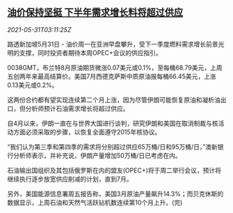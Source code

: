 <!--1622431862000-->
[油价保持坚挺 下半年需求增长料将超过供应](https://cn.reuters.com/article/global-oil-price-0531-idCNKCS2DC07Z)
------

<div><i>2021-05-31T03:11:25Z</i></div><p>路透新加坡5月31日 - 油价周一在亚洲早盘攀升，受下一季度燃料需求增长前景光明的支撑，同时投资者期待本周OPEC+会议的供应指引。</p><p>0038GMT，布兰特8月原油期货微涨0.07美元或0.1%，至每桶68.79美元，上周五创两年来最高结算价。美国7月西德克萨斯中质原油报每桶66.45美元，上涨0.13美元或0.2%。</p><p>这两份合约都有望实现连续第二个月上涨，因为尽管伊朗可能恢复原油和凝析油出口，但分析师预计石油需求增长将超过供应。</p><p>自4月以来，伊朗一直在与世界大国进行谈判，研究伊朗和美国在取消制裁与核活动方面必须采取的步骤，以恢复全面遵守2015年核协议。</p><p>“我们认为第三季和第四季的需求将分别超过供应65万桶/日和95万桶/日，”澳新银行分析师表示，并补充说，伊朗产量增加50万桶/日已考虑在内。</p><p>石油输出国组织及其包括俄罗斯在内的盟友(OPEC+)将于周二举行会议，预计将继续执行逐步放宽供应削减的计划，直到7月。</p><p>另外，美国能源信息署周五报告称，美国3月原油产量飙升14.3%；而贝克休斯的数据显示，上周石油和天然气活跃钻机数连续第10个月上升。(完)</p>
